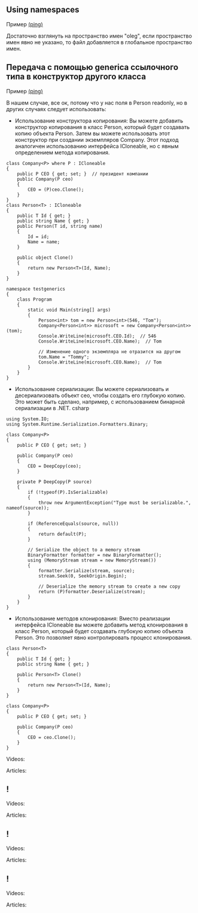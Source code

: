 ## Using namespaces
Пример [(ping)][token1]

Достаточно взглянуть на пространство имен "oleg", если пространство имен явно не указано, то файл добавляется в глобальное пространство имен.


## Передача с помощью generica ссылочного типа в конструктор другого класса
Пример [(ping)][token2]

В нашем случае, все ок, потому что у нас поля в Person readonly, но в других случаях следует использовать:
* Использование конструктора копирования:
Вы можете добавить конструктор копирования в класс Person, который будет создавать копию объекта Person. Затем вы можете использовать этот конструктор при создании экземпляров Company. Этот подход аналогичен использованию интерфейса ICloneable, но с явным определением метода копирования.
```
class Company<P> where P : ICloneable
{
    public P CEO { get; set; }  // президент компании
    public Company(P ceo)
    {
        CEO = (P)ceo.Clone();
    }
}
class Person<T> : ICloneable
{
    public T Id { get; }
    public string Name { get; }
    public Person(T id, string name)
    {
        Id = id;
        Name = name;
    }

    public object Clone()
    {
        return new Person<T>(Id, Name);
    }
}

namespace testgenerics
{
    class Program
    {
        static void Main(string[] args)
        {
            Person<int> tom = new Person<int>(546, "Tom");
            Company<Person<int>> microsoft = new Company<Person<int>>(tom);
            Console.WriteLine(microsoft.CEO.Id);  // 546
            Console.WriteLine(microsoft.CEO.Name);  // Tom

            // Изменение одного экземпляра не отразится на другом
            tom.Name = "Tommy";
            Console.WriteLine(microsoft.CEO.Name);  // Tom
        }
    }
}
```

* Использование сериализации:
Вы можете сериализовать и десериализовать объект ceo, чтобы создать его глубокую копию. Это может быть сделано, например, с использованием бинарной сериализации в .NET.
csharp
```
using System.IO;
using System.Runtime.Serialization.Formatters.Binary;

class Company<P>
{
    public P CEO { get; set; }

    public Company(P ceo)
    {
        CEO = DeepCopy(ceo);
    }

    private P DeepCopy(P source)
    {
        if (!typeof(P).IsSerializable)
        {
            throw new ArgumentException("Type must be serializable.", nameof(source));
        }

        if (ReferenceEquals(source, null))
        {
            return default(P);
        }

        // Serialize the object to a memory stream
        BinaryFormatter formatter = new BinaryFormatter();
        using (MemoryStream stream = new MemoryStream())
        {
            formatter.Serialize(stream, source);
            stream.Seek(0, SeekOrigin.Begin);

            // Deserialize the memory stream to create a new copy
            return (P)formatter.Deserialize(stream);
        }
    }
}
```
* Использование методов клонирования:
Вместо реализации интерфейса ICloneable вы можете добавить метод клонирования в класс Person, который будет создавать глубокую копию объекта Person. Это позволяет явно контролировать процесс клонирования.
```
class Person<T>
{
    public T Id { get; }
    public string Name { get; }

    public Person<T> Clone()
    {
        return new Person<T>(Id, Name);
    }
}

class Company<P>
{
    public P CEO { get; set; }

    public Company(P ceo)
    {
        CEO = ceo.Clone();
    }
}
```

Videos:

Articles:
## !    

Videos:

Articles:
## !    

Videos:

Articles:
## !    

Videos:

Articles:

[//]: # (LINKS)
[token1]:../generics/CustomClass.cs
[token2]:../generics/Program.cs
